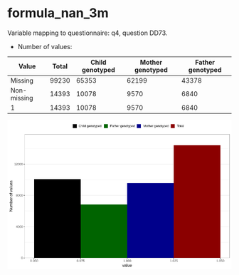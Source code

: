 # formula_nan_3m
Variable mapping to questionnaire: q4, question DD73.
- Number of values:

| Value | Total | Child genotyped | Mother genotyped | Father genotyped |
| ----- | ----- | --------------- | ---------------- | ---------------- |
| Missing | 99230 | 65353 | 62199 | 43378 |
| Non-missing | 14393 | 10078 | 9570 | 6840 |
| 1 | 14393 | 10078 | 9570 | 6840 |



![](formula_nan_3m_n.png)



